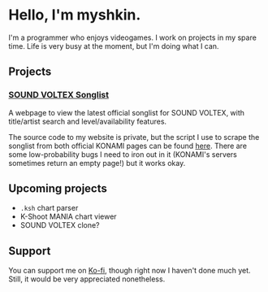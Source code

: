 # Hello, I'm myshkin.

I'm a programmer who enjoys videogames. I work on projects in my spare time. Life is very busy at the moment, but I'm doing what I can.

## Projects

### [SOUND VOLTEX Songlist](https://myshkin.io/sdvx/songlist)

A webpage to view the latest official songlist for SOUND VOLTEX, with title/artist search and level/availability features.

The source code to my website is private, but the script I use to scrape the songlist from both official KONAMI pages can be found [here](https://github.com/myshkin81/sdvx-songlist). There are some low-probability bugs I need to iron out in it (KONAMI's servers sometimes return an empty page!) but it works okay.

## Upcoming projects

- `.ksh` chart parser
- K-Shoot MANIA chart viewer
- SOUND VOLTEX clone?

## Support

You can support me on [Ko-fi](https://ko-fi.com/myshkin), though right now I haven't done much yet. Still, it would be very appreciated nonetheless.
